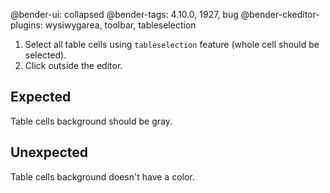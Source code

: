 @bender-ui: collapsed
@bender-tags: 4.10.0, 1927, bug
@bender-ckeditor-plugins: wysiwygarea, toolbar, tableselection

1. Select all table cells using `tableselection` feature (whole cell should be selected).
1. Click outside the editor.

## Expected

Table cells background should be gray.

## Unexpected

Table cells background doesn't have a color.
